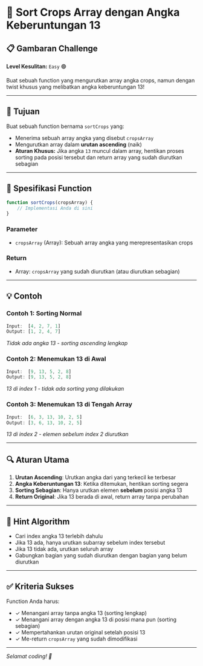 # 🌾 Sort Crops Array dengan Angka Keberuntungan 13

## 📋 Gambaran Challenge

**Level Kesulitan:** `Easy` 🟢

Buat sebuah function yang mengurutkan array angka crops, namun dengan twist khusus yang melibatkan angka keberuntungan 13!

---

## 🎯 Tujuan

Buat sebuah function bernama `sortCrops` yang:
- Menerima sebuah array angka yang disebut `cropsArray`
- Mengurutkan array dalam **urutan ascending** (naik)
- **Aturan Khusus:** Jika angka `13` muncul dalam array, hentikan proses sorting pada posisi tersebut dan return array yang sudah diurutkan sebagian

---

## 📝 Spesifikasi Function

```javascript
function sortCrops(cropsArray) {
    // Implementasi Anda di sini
}
```

### Parameter
- `cropsArray` (Array): Sebuah array angka yang merepresentasikan crops

### Return
- Array: `cropsArray` yang sudah diurutkan (atau diurutkan sebagian)

---

## 💡 Contoh

### Contoh 1: Sorting Normal
```javascript
Input:  [4, 2, 7, 1]
Output: [1, 2, 4, 7]
```
*Tidak ada angka 13 - sorting ascending lengkap*

### Contoh 2: Menemukan 13 di Awal
```javascript
Input:  [9, 13, 5, 2, 8]
Output: [9, 13, 5, 2, 8]
```
*13 di index 1 - tidak ada sorting yang dilakukan*

### Contoh 3: Menemukan 13 di Tengah Array
```javascript
Input:  [6, 3, 13, 10, 2, 5]
Output: [3, 6, 13, 10, 2, 5]
```
*13 di index 2 - elemen sebelum index 2 diurutkan*

---

## 🔍 Aturan Utama

1. **Urutan Ascending**: Urutkan angka dari yang terkecil ke terbesar
2. **Angka Keberuntungan 13**: Ketika ditemukan, hentikan sorting segera
3. **Sorting Sebagian**: Hanya urutkan elemen **sebelum** posisi angka 13
4. **Return Original**: Jika 13 berada di awal, return array tanpa perubahan

---

## 🧠 Hint Algorithm

- Cari index angka 13 terlebih dahulu
- Jika 13 ada, hanya urutkan subarray sebelum index tersebut
- Jika 13 tidak ada, urutkan seluruh array
- Gabungkan bagian yang sudah diurutkan dengan bagian yang belum diurutkan

---

## ✅ Kriteria Sukses

Function Anda harus:
- ✓ Menangani array tanpa angka 13 (sorting lengkap)
- ✓ Menangani array dengan angka 13 di posisi mana pun (sorting sebagian)
- ✓ Mempertahankan urutan original setelah posisi 13
- ✓ Me-return `cropsArray` yang sudah dimodifikasi

---

*Selamat coding! 🚀*
